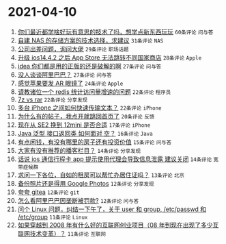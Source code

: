 # 2021-04-10

1. [你们最近都学啥好玩有意思的技术了吗，想学点新东西玩玩](https://www.v2ex.com/t/769636) `60条评论` `问与答`
1. [自建 NAS 的存储方案的技术选择，求建议](https://www.v2ex.com/t/769653) `31条评论` `NAS`
1. [公司出差问题，询问大佬](https://www.v2ex.com/t/769691) `29条评论` `职场话题`
1. [升级 ios14.4.2 之后 App Store 无法跳转不同国家商店](https://www.v2ex.com/t/769676) `28条评论` `Apple`
1. [idea 你们都是用的正版的还是破解的啊](https://www.v2ex.com/t/769644) `27条评论` `问与答`
1. [没人谈谈阿里巴巴？](https://www.v2ex.com/t/769641) `27条评论` `问与答`
1. [感觉苹果要发 AR 眼镜了](https://www.v2ex.com/t/769664) `24条评论` `Apple`
1. [请教诸位一个 redis 统计访问量增速的问题](https://www.v2ex.com/t/769758) `22条评论` `程序员`
1. [7z vs rar](https://www.v2ex.com/t/769735) `22条评论` `分享发现`
1. [多台 iPhone 之间如何快速传输文本？](https://www.v2ex.com/t/769652) `22条评论` `iPhone`
1. [为什么有的帖子，我点开就跳回首页了](https://www.v2ex.com/t/769753) `20条评论` `反馈`
1. [现在从 SE2 换到 12mini 是否合适](https://www.v2ex.com/t/769638) `17条评论` `iPhone`
1. [Java 泛型 接口返回类 如何面对 空？](https://www.v2ex.com/t/769692) `16条评论` `Java`
1. [有点闲钱，有没有哪里的房子还有投资价值](https://www.v2ex.com/t/769731) `15条评论` `问与答`
1. [大家有没有推荐的播客栏目？](https://www.v2ex.com/t/769755) `14条评论` `分享发现`
1. [话说 ios 通信行程卡 app 提示使用代理会导致信息泄露 建议关闭](https://www.v2ex.com/t/769662) `14条评论` `宽带症候群`
1. [求问一下各位，自如的租房可以帮忙办居住证吗？](https://www.v2ex.com/t/769655) `13条评论` `北京`
1. [备份照片还是得用 Google Photos](https://www.v2ex.com/t/769794) `12条评论` `分享发现`
1. [夸夸 gitea](https://www.v2ex.com/t/769675) `12条评论` `git`
1. [怎么看阿里巴巴因垄断被罚款?](https://www.v2ex.com/t/769642) `12条评论` `问与答`
1. [问个 Linux 问题，纠结一下午了，关于 user 和 group, /etc/passwd 和 /etc/group](https://www.v2ex.com/t/769788) `11条评论` `Linux`
1. [如果穿越到 2008 年有什么好的互联网创业项目（08 年到现在出现了多少互联网技术变革）？](https://www.v2ex.com/t/769684) `11条评论` `互联网`
